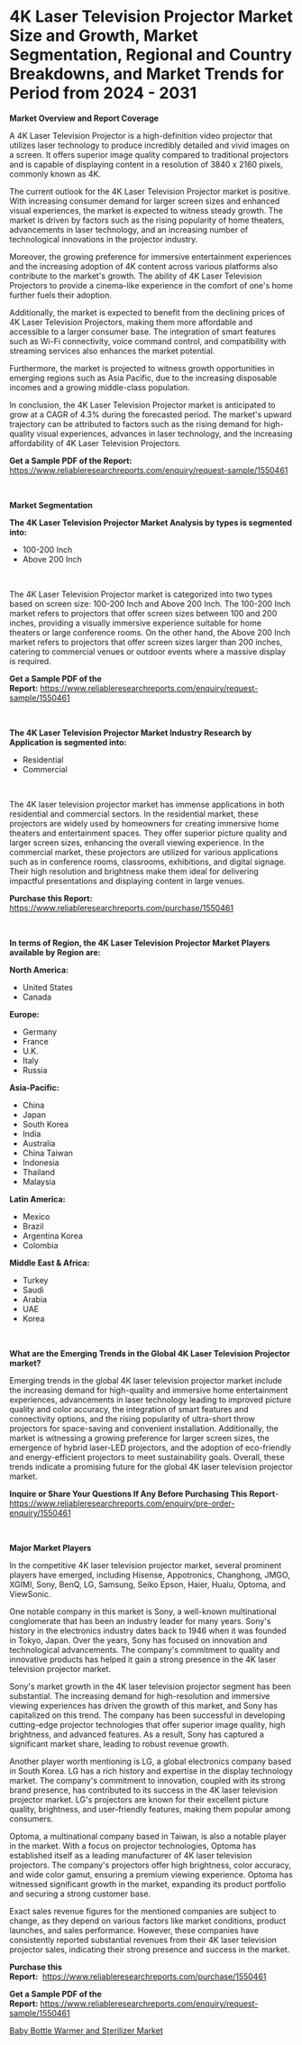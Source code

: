<p><h1>4K Laser Television Projector Market Size and Growth, Market Segmentation, Regional and Country Breakdowns, and Market Trends for Period from 2024 -  2031</h1></p><p><strong>Market Overview and Report Coverage</strong></p>
<p><p>A 4K Laser Television Projector is a high-definition video projector that utilizes laser technology to produce incredibly detailed and vivid images on a screen. It offers superior image quality compared to traditional projectors and is capable of displaying content in a resolution of 3840 x 2160 pixels, commonly known as 4K.</p><p>The current outlook for the 4K Laser Television Projector market is positive. With increasing consumer demand for larger screen sizes and enhanced visual experiences, the market is expected to witness steady growth. The market is driven by factors such as the rising popularity of home theaters, advancements in laser technology, and an increasing number of technological innovations in the projector industry.</p><p>Moreover, the growing preference for immersive entertainment experiences and the increasing adoption of 4K content across various platforms also contribute to the market's growth. The ability of 4K Laser Television Projectors to provide a cinema-like experience in the comfort of one's home further fuels their adoption.</p><p>Additionally, the market is expected to benefit from the declining prices of 4K Laser Television Projectors, making them more affordable and accessible to a larger consumer base. The integration of smart features such as Wi-Fi connectivity, voice command control, and compatibility with streaming services also enhances the market potential.</p><p>Furthermore, the market is projected to witness growth opportunities in emerging regions such as Asia Pacific, due to the increasing disposable incomes and a growing middle-class population.</p><p>In conclusion, the 4K Laser Television Projector market is anticipated to grow at a CAGR of 4.3% during the forecasted period. The market's upward trajectory can be attributed to factors such as the rising demand for high-quality visual experiences, advances in laser technology, and the increasing affordability of 4K Laser Television Projectors.</p></p>
<p><strong>Get a Sample PDF of the Report:</strong> <a href="https://www.reliableresearchreports.com/enquiry/request-sample/1550461">https://www.reliableresearchreports.com/enquiry/request-sample/1550461</a></p>
<p>&nbsp;</p>
<p><strong>Market Segmentation</strong></p>
<p><strong>The 4K Laser Television Projector Market Analysis by types is segmented into:</strong></p>
<p><ul><li>100-200 Inch</li><li>Above 200 Inch</li></ul></p>
<p>&nbsp;</p>
<p><p>The 4K Laser Television Projector market is categorized into two types based on screen size: 100-200 Inch and Above 200 Inch. The 100-200 Inch market refers to projectors that offer screen sizes between 100 and 200 inches, providing a visually immersive experience suitable for home theaters or large conference rooms. On the other hand, the Above 200 Inch market refers to projectors that offer screen sizes larger than 200 inches, catering to commercial venues or outdoor events where a massive display is required.</p></p>
<p><strong>Get a Sample PDF of the Report:</strong>&nbsp;<a href="https://www.reliableresearchreports.com/enquiry/request-sample/1550461">https://www.reliableresearchreports.com/enquiry/request-sample/1550461</a></p>
<p>&nbsp;</p>
<p><strong>The 4K Laser Television Projector Market Industry Research by Application is segmented into:</strong></p>
<p><ul><li>Residential</li><li>Commercial</li></ul></p>
<p>&nbsp;</p>
<p><p>The 4K laser television projector market has immense applications in both residential and commercial sectors. In the residential market, these projectors are widely used by homeowners for creating immersive home theaters and entertainment spaces. They offer superior picture quality and larger screen sizes, enhancing the overall viewing experience. In the commercial market, these projectors are utilized for various applications such as in conference rooms, classrooms, exhibitions, and digital signage. Their high resolution and brightness make them ideal for delivering impactful presentations and displaying content in large venues.</p></p>
<p><strong>Purchase this Report:</strong>&nbsp; <a href="https://www.reliableresearchreports.com/purchase/1550461">https://www.reliableresearchreports.com/purchase/1550461</a></p>
<p>&nbsp;</p>
<p><strong>In terms of Region, the 4K Laser Television Projector Market Players available by Region are:</strong></p>
<p>
    <p> <strong> North America: </strong>
        <ul>
            <li>United States</li>
            <li>Canada</li>
        </ul>
        </p> 
    <p> <strong> Europe: </strong>
        <ul>
            <li>Germany</li>
            <li>France</li>
            <li>U.K.</li>
            <li>Italy</li>
            <li>Russia</li>
        </ul>
        </p> 
    <p> <strong> Asia-Pacific: </strong>
        <ul>
            <li>China</li>
            <li>Japan</li>
            <li>South Korea</li>
            <li>India</li>
            <li>Australia</li>
            <li>China Taiwan</li>
            <li>Indonesia</li>
            <li>Thailand</li>
            <li>Malaysia</li>
        </ul>
        </p> 
    <p> <strong> Latin America: </strong>
        <ul>
            <li>Mexico</li>
            <li>Brazil</li>
            <li>Argentina Korea</li>
            <li>Colombia</li>
        </ul>
        </p> 
    <p> <strong> Middle East & Africa: </strong>
        <ul>
            <li>Turkey</li>
            <li>Saudi</li>
            <li>Arabia</li>
            <li>UAE</li>
            <li>Korea</li>
        </ul>
    </p>
    </p>
<p>&nbsp;</p>
<p><strong>What are the Emerging Trends in the Global 4K Laser Television Projector market?</strong></p>
<p><p>Emerging trends in the global 4K laser television projector market include the increasing demand for high-quality and immersive home entertainment experiences, advancements in laser technology leading to improved picture quality and color accuracy, the integration of smart features and connectivity options, and the rising popularity of ultra-short throw projectors for space-saving and convenient installation. Additionally, the market is witnessing a growing preference for larger screen sizes, the emergence of hybrid laser-LED projectors, and the adoption of eco-friendly and energy-efficient projectors to meet sustainability goals. Overall, these trends indicate a promising future for the global 4K laser television projector market.</p></p>
<p><strong>Inquire or Share Your Questions If Any Before Purchasing This Report</strong>- <a href="https://www.reliableresearchreports.com/enquiry/pre-order-enquiry/1550461">https://www.reliableresearchreports.com/enquiry/pre-order-enquiry/1550461</a></p>
<p>&nbsp;</p>
<p><strong>Major Market Players</strong></p>
<p><p>In the competitive 4K laser television projector market, several prominent players have emerged, including Hisense, Appotronics, Changhong, JMGO, XGIMI, Sony, BenQ, LG, Samsung, Seiko Epson, Haier, Hualu, Optoma, and ViewSonic.</p><p>One notable company in this market is Sony, a well-known multinational conglomerate that has been an industry leader for many years. Sony's history in the electronics industry dates back to 1946 when it was founded in Tokyo, Japan. Over the years, Sony has focused on innovation and technological advancements. The company's commitment to quality and innovative products has helped it gain a strong presence in the 4K laser television projector market.</p><p>Sony's market growth in the 4K laser television projector segment has been substantial. The increasing demand for high-resolution and immersive viewing experiences has driven the growth of this market, and Sony has capitalized on this trend. The company has been successful in developing cutting-edge projector technologies that offer superior image quality, high brightness, and advanced features. As a result, Sony has captured a significant market share, leading to robust revenue growth.</p><p>Another player worth mentioning is LG, a global electronics company based in South Korea. LG has a rich history and expertise in the display technology market. The company's commitment to innovation, coupled with its strong brand presence, has contributed to its success in the 4K laser television projector market. LG's projectors are known for their excellent picture quality, brightness, and user-friendly features, making them popular among consumers.</p><p>Optoma, a multinational company based in Taiwan, is also a notable player in the market. With a focus on projector technologies, Optoma has established itself as a leading manufacturer of 4K laser television projectors. The company's projectors offer high brightness, color accuracy, and wide color gamut, ensuring a premium viewing experience. Optoma has witnessed significant growth in the market, expanding its product portfolio and securing a strong customer base.</p><p>Exact sales revenue figures for the mentioned companies are subject to change, as they depend on various factors like market conditions, product launches, and sales performance. However, these companies have consistently reported substantial revenues from their 4K laser television projector sales, indicating their strong presence and success in the market.</p></p>
<p><strong>Purchase this Report:</strong>&nbsp;&nbsp;<a href="https://www.reliableresearchreports.com/purchase/1550461">https://www.reliableresearchreports.com/purchase/1550461</a></p>
<p></p>
<p><strong>Get a Sample PDF of the Report:</strong>&nbsp;<a href="https://www.reliableresearchreports.com/enquiry/request-sample/1550461">https://www.reliableresearchreports.com/enquiry/request-sample/1550461</a></p>
<p><p><a href="https://github.com/changoleonlaverguenzanoexiste/Market-Research-Report-List-1/blob/main/baby-bottle-warmer-and-sterilizer-market.md">Baby Bottle Warmer and Sterilizer Market</a></p></p>